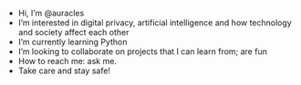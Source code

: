 - Hi, I’m @auracles
- I’m interested in digital privacy, artificial intelligence and how technology and society affect each other
- I’m currently learning Python
- I’m looking to collaborate on projects that I can learn from; are fun
- How to reach me: ask me.
- Take care and stay safe!

